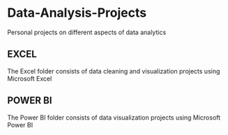 # Data-Analysis-Projects
Personal projects on different aspects of data analytics

## EXCEL
The Excel folder consists of data cleaning and visualization projects using Microsoft Excel

## POWER BI
The Power BI folder consists of data visualization projects using Microsoft Power BI
